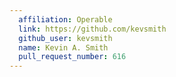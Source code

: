 ```yaml
---
  affiliation: Operable
  link: https://github.com/kevsmith
  github_user: kevsmith
  name: Kevin A. Smith
  pull_request_number: 616
---
```


